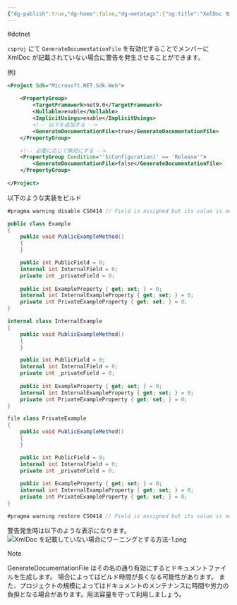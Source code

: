 ```yaml
---
{"dg-publish":true,"dg-home":false,"dg-metatags":{"og:title":"XmlDoc を記載していない場合にワーニングとする方法","og:image":"https://raw.githubusercontent.com/konnta0/blog2/refs/heads/main/konnta0.jpg","twitter:card":"summary","twitter:title":"XmlDoc を記載していない場合にワーニングとする方法","twitter:image":"https://raw.githubusercontent.com/konnta0/blog2/refs/heads/main/konnta0.jpg","twitter:site":"@konnta0"},"dg-permalink":"2025/04/24","permalink":"/2025/04/24/","metatags":{"og:title":"XmlDoc を記載していない場合にワーニングとする方法","og:image":"https://raw.githubusercontent.com/konnta0/blog2/refs/heads/main/konnta0.jpg","twitter:card":"summary","twitter:title":"XmlDoc を記載していない場合にワーニングとする方法","twitter:image":"https://raw.githubusercontent.com/konnta0/blog2/refs/heads/main/konnta0.jpg","twitter:site":"@konnta0"},"dgPassFrontmatter":true,"created":"2025-04-09T01:07:38.465+09:00","updated":"2025-04-24T00:54:43.540+09:00"}
---
```



#dotnet 

`csproj` にて `GenerateDocumentationFile` を有効化することでメンバーに XmlDoc が記載されていない場合に警告を発生させることができます。

例)
```xml
<Project Sdk="Microsoft.NET.Sdk.Web">  
  
    <PropertyGroup>  
        <TargetFramework>net9.0</TargetFramework>  
        <Nullable>enable</Nullable>  
        <ImplicitUsings>enable</ImplicitUsings>  
        <!-- 以下を追加する -->  
        <GenerateDocumentationFile>true</GenerateDocumentationFile>  
    </PropertyGroup>  

	<!-- 必要に応じて無効にする -->
    <PropertyGroup Condition="'$(Configuration)' == 'Release'">  
        <GenerateDocumentationFile>false</GenerateDocumentationFile>  
    </PropertyGroup>  
  
</Project>
```

以下のような実装をビルド
```cs
#pragma warning disable CS0414 // Field is assigned but its value is never used

public class Example
{
    public void PublicExampleMethod()
    {
    }

    public int PublicField = 0;
    internal int InternalField = 0;
    private int _privateField = 0;
    
    public int ExampleProperty { get; set; } = 0;
    internal int InternalExampleProperty { get; set; } = 0;
    private int PrivateExampleProperty { get; set; } = 0;
}

internal class InternalExample
{
    public void PublicExampleMethod()
    {
    }

    public int PublicField = 0;
    internal int InternalField = 0;
    private int _privateField = 0;
    
    public int ExampleProperty { get; set; } = 0;
    internal int InternalExampleProperty { get; set; } = 0;
    private int PrivateExampleProperty { get; set; } = 0;
}

file class PrivateExample
{
    public void PublicExampleMethod()
    {
    }

    public int PublicField = 0;
    internal int InternalField = 0;
    private int _privateField = 0;
    
    public int ExampleProperty { get; set; } = 0;
    internal int InternalExampleProperty { get; set; } = 0;
    private int PrivateExampleProperty { get; set; } = 0;
}

#pragma warning restore CS0414 // Field is assigned but its value is never used
```

警告発生時は以下のような表示になります。
![XmlDoc を記載していない場合にワーニングとする方法-1.png](/img/user/Engineering/-.NET/XmlDoc%20%E3%82%92%E8%A8%98%E8%BC%89%E3%81%97%E3%81%A6%E3%81%84%E3%81%AA%E3%81%84%E5%A0%B4%E5%90%88%E3%81%AB%E3%83%AF%E3%83%BC%E3%83%8B%E3%83%B3%E3%82%B0%E3%81%A8%E3%81%99%E3%82%8B%E6%96%B9%E6%B3%95-1.png)

> [!note]
> GenerateDocumentationFile はその名の通り有効にするとドキュメントファイルを生成します。
> 場合によってはビルド時間が長くなる可能性があります。
> また、プロジェクトの規模によってはドキュメントのメンテナンスに時間や労力の負担となる場合があります。用法容量を守って利用しましょう。



